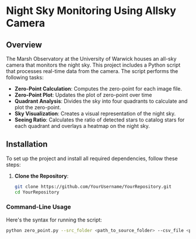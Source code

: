# Night Sky Monitoring Using Allsky Camera

## Overview
The Marsh Observatory at the University of Warwick houses an all-sky camera that monitors the night sky. This project includes a Python script that processes real-time data from the camera. The script performs the following tasks:

- **Zero-Point Calculation**: Computes the zero-point for each image file.
- **Zero-Point Plot**: Updates the plot of zero-point over time
- **Quadrant Analysis**: Divides the sky into four quadrants to calculate and plot the zero-point.
- **Sky Visualization**: Creates a visual representation of the night sky.
- **Seeing Ratio**: Calculates the ratio of detected stars to catalog stars for each quadrant and overlays a heatmap on the night sky.

## Installation
To set up the project and install all required dependencies, follow these steps:

1. **Clone the Repository**:
   ```bash
   git clone https://github.com/YourUsername/YourRepository.git
   cd YourRepository


### Command-Line Usage
Here's the syntax for running the script:

```bash
python zero_point.py --src_folder <path_to_source_folder> --csv_file <path_to_csv_file> --save_plot <path_to_plot_image>